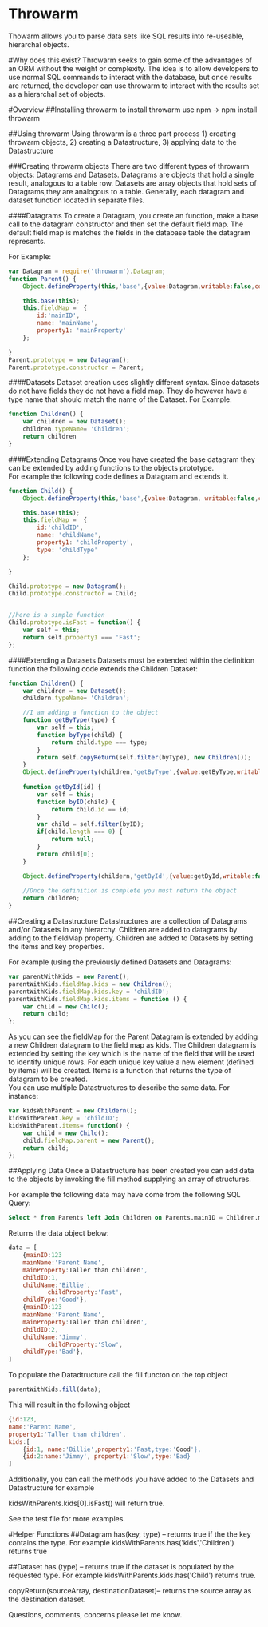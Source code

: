 Throwarm
======
Thowarm allows you to parse data sets like SQL results into re-useable, hierarchal objects.

#Why does this exist?
Throwarm seeks to gain some of the advantages of an ORM without the weight or complexity.  The idea is to allow developers to use normal SQL commands to interact with the database, but once results are returned, the developer can use throwarm to interact with the results set as a hierarchal set of objects.

#Overview
##Installing throwarm
to install throwarm use npm → npm install throwarm

##Using throwarm
Using throwarm is a three part process 1) creating throwarm objects, 2) creating a Datastructure, 3) applying data to the Datastructure

###Creating throwarm objects
There are two different types of throwarm objects: Datagrams and Datasets.   Datagrams are objects that hold a single result, analogous to a table row.  Datasets are array objects that hold sets of Datagrams,they are analogous to a table. Generally, each datagram and dataset function located in separate files.

####Datagrams
To create a Datagram, you create an function,  make a base call to the datagram constructor and then set the default field map.  The default field map is matches the fields in the database table the datagram represents.

For Example: 
```javascript
var Datagram = require('throwarm').Datagram;
function Parent() {
	Object.defineProperty(this,'base',{value:Datagram,writable:false,configurable:true,enumerable:false});

	this.base(this);
	this.fieldMap =  {
		id:'mainID',
		name: 'mainName',
		property1: 'mainProperty'
	};

}
Parent.prototype = new Datagram();
Parent.prototype.constructor = Parent;
```

####Datasets
Dataset creation uses slightly different syntax.  Since datasets do not have fields they do not have a field map.  They do however have a type name that should match the name of the Dataset.
For Example:
```javascript
function Children() {
	var children = new Dataset();
	children.typeName= 'Children';
	return children
}
```

####Extending Datagrams
Once you have created the base datagram they can be extended by adding functions to the objects prototype.  
For example the following code defines a Datagram and extends it.
```javascript
function Child() {
	Object.defineProperty(this,'base',{value:Datagram, writable:false,configurable:true,enumerable:false});

	this.base(this);
	this.fieldMap =  {
		id:'childID',
		name: 'childName',
		property1: 'childProperty',
		type: 'childType'
	};

}

Child.prototype = new Datagram();
Child.prototype.constructor = Child;


//here is a simple function 
Child.prototype.isFast = function() {
	var self = this;
	return self.property1 === 'Fast';
};
```
####Extending a Datasets
Datasets must be extended within the definition function the following code extends the Children Dataset:
```javascript
function Children() {
	var children = new Dataset();
	childern.typeName= 'Children';

	//I am adding a function to the object
	function getByType(type) {
		var self = this;
		function byType(child) {
			return child.type === type;
		}
		return self.copyReturn(self.filter(byType), new Children());
	}
	Object.defineProperty(children,'getByType',{value:getByType,writable:false,configurable:false,enumerable:false});
	
	function getById(id) {
		var self = this;
		function byID(child) {
			return child.id == id;
		}
		var child = self.filter(byID);
		if(child.length === 0) {
			return null;
		}
		return child[0];
	}

	Object.defineProperty(childern,'getById',{value:getById,writable:false,configurable:false,enumerable:false});
	
	//Once the definition is complete you must return the object
	return children;
}
```
##Creating a Datastructure
Datastructures are a collection of Datagrams and/or Datasets in any hierarchy.  Children are added to datagrams by adding to the fieldMap property.  Children are added to Datasets by setting the items and key properties. 

For example (using the previously defined Datasets and Datagrams:
```javascript
var parentWithKids = new Parent();
parentWithKids.fieldMap.kids = new Children();
parentWithKids.fieldMap.kids.key = 'childID';
parentWithKids.fieldMap.kids.items = function () {
	var child = new Child();
	return child;
};
```
As you can see the fieldMap for the Parent Datagram is extended by adding a new Children datagram to the field map as kids.  The Children datagram is extended by setting the key which is the name of the field that will be used to identify unique rows. For each unique key value a new element (defined by items) will be created.  Items is a function that returns the type of datagram to be created.  
You can use multiple Datastructures to describe the same data.  For instance:
```javascript
var kidsWithParent = new Childern();
kidsWithParent.key = 'childID';
kidsWithParent.items= function() {
	var child = new Child();
	child.fieldMap.parent = new Parent();
	return child;
};
```
##Applying Data
Once a Datastructure has been created you can add data to the objects by invoking the fill method supplying an array of structures.  

For example the following data may have come from the following SQL Query: 
```SQL
Select * from Parents left Join Children on Parents.mainID = Children.mainID where mainID = 123
```
Returns the data object below:
```javascript
data = [
	{mainID:123
	mainName:'Parent Name',
	mainProperty:Taller than children',
	childID:1,
	childName:'Billie',
           childProperty:'Fast',
	childType:'Good'},
	{mainID:123
	mainName:'Parent Name',
	mainProperty:Taller than children',
	childID:2,
	childName:'Jimmy',
           childProperty:'Slow',
	childType:'Bad'},
]
```
To populate the Datadtructure call the fill functon on the top object

```javascript
parentWithKids.fill(data);
```
This will result in the following object
```javascript
{id:123,
name:'Parent Name',
property1:'Taller than children',
kids:[
	{id:1, name:'Billie',property1:'Fast,type:'Good'},
	{id:2:name:'Jimmy', property1:'Slow',type:'Bad}
]
```
Additionally, you can call the methods you have added to the Datasets and Datastructure for example

kidsWithParents.kids[0].isFast() will return true.

See the test file for more examples.

#Helper Functions
##Datagram
has(key, type) – returns true if the the key contains the type. For example kidsWithParents.has('kids','Children') returns true

##Dataset
has (type) – returns true if the dataset is populated by the requested type.  For example  kidsWithParents.kids.has('Child') returns true.

copyReturn(sourceArray, destinationDataset)– returns the source array as the destination dataset.  

Questions, comments, concerns please let me know.